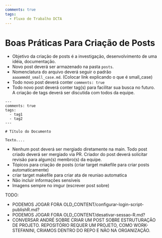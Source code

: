 ```yaml
---
comments: true
tags:
  - Fluxo de Trabalho DCTA
---
```


# Boas Práticas Para Criação de Posts

- Objetivo da criação de posts é a investigação, desenvolvimento de uma idéia, documentação.
- Novo post deverá ser armazenado na pasta `posts`.
- Nomenclatura do arquivo deverá seguir o padrão `aaaammdd_small_case.md`. (Colocar link explicando o que é small_case)
- Todo novo post deverá conter `comments: true`
- Todo novo post deverá conter tag(s) para facilitar sua busca no futuro. A criação de tags deverá ser discutida com todos da equipe.

```
---
comments: true
tags:
  - tag1
  - tag2
---

# Título do Documento

Texto....

```

- Nenhum post deverá ser mergiado diretamente na main. Todo post criado deverá ser mergiado via PR. Criador do post deverá solicitar revisão para algum(s) membro(s) da equipe.
- Tópicos para criação de posts (criar target makefile para criar posts automaticamente)
- criar target makefile para criar ata de reuniao automatica
- Não incluir informações sensíveis
- Imagens sempre no imgur (escrever post sobre)


TODO:

- PODEMOS JOGAR FORA OLD_CONTENT/configurar-login-script-publishR.md?
- PODEMOS JOGAR FORA OLD_CONTENT/desativar-sessao-R.md?
- CONVERSAR ANDRÉ SOBRE CRIAR UM POST SOBRE ESTRUTURAÇÃO DE PROJETO. REPOSITÓRIO REQUER UM PROJETO, COMO WORK-STEFANINI, CRIAMOS DENTRO DO REPO E NÃO NA ORGANIZAÇÃO.